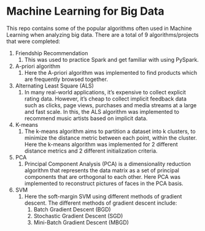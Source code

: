 # Machine Learning for Big Data

This repo contains some of the popular algorithms often used in Machine Learning when analyzing big data. There are a total of 9 algorithms/projects that were completed:

1. Friendship Recommendation
   1. This was used to practice Spark and get familiar with using PySpark.
2. A-priori algorithm
   1. Here the A-priori algorithm was implemented to find products which are frequently browsed together.
3. Alternating Least Square (ALS)
   1. In many real-world applications, it’s expensive to collect explicit rating data. However, it’s cheap to collect implicit feedback data such as clicks, page views, purchases and media streams at a large and fast scale. In this, the ALS algorithm was implemented to recommend music artists based on implicit data. 
4. K-means
   1. The k-means algorithm aims to partition a dataset into k clusters, to minimize the distance metric between each point, within the cluster. Here the k-means algorithm was implemented for 2 different distance metrics and 2 different initialization criteria.
5. PCA
   1. Principal Component Analysis (PCA) is a dimensionality reduction algorithm that represents the data matrix as a set of principal components that are orthogonal to each other. Here PCA was implemented to reconstruct pictures of faces in the PCA basis.
6. SVM
   1. Here the soft-margin SVM using different methods of gradient descent. The different methods of gradient descent include: 
      1. Batch Gradient Descent (BGD)
      2. Stochastic Gradient Descent (SGD)
      3. Mini-Batch Gradient Descent (MBGD)